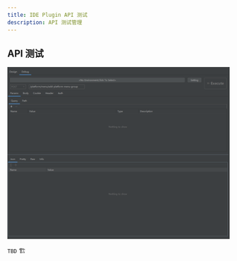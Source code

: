 ```yaml
---
title: IDE Plugin API 测试
description: API 测试管理
---
```


## API 测试

![Api Design](../public/image/idea/005_resource_02_debug.png)

`TBD` 🏗️
